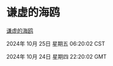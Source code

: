 # 谦虚的海鸥
[谦虚的海鸥](http://219.139.199.238:56308/qxdho/course/base/hotlink/index.php)

2024年 10月 25日 星期五 06:20:02 CST

2024年 10月 24日 星期四 22:20:02 GMT
